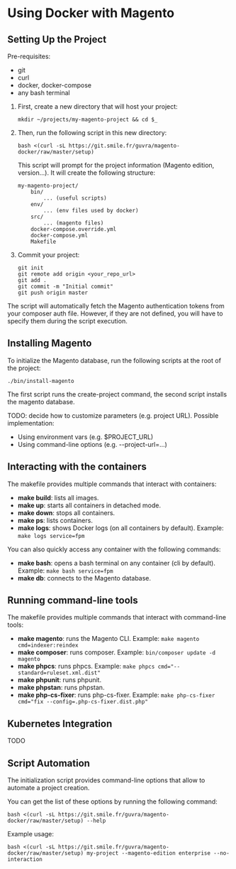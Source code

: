 # Using Docker with Magento

## Setting Up the Project

Pre-requisites:

- git
- curl
- docker, docker-compose
- any bash terminal

1. First, create a new directory that will host your project:
    ```
    mkdir ~/projects/my-magento-project && cd $_
    ```
2. Then, run the following script in this new directory:
    ```
    bash <(curl -sL https://git.smile.fr/guvra/magento-docker/raw/master/setup)
    ```
    This script will prompt for the project information (Magento edition, version...).
    It will create the following structure:
    ```
    my-magento-project/
        bin/
            ... (useful scripts)
        env/
            ... (env files used by docker)
        src/
            ... (magento files)
        docker-compose.override.yml
        docker-compose.yml
        Makefile
    ```
3. Commit your project:
    ```
    git init
    git remote add origin <your_repo_url>
    git add .
    git commit -m "Initial commit"
    git push origin master
    ```

The script will automatically fetch the Magento authentication tokens from your composer auth file.
However, if they are not defined, you will have to specify them during the script execution.

## Installing Magento

To initialize the Magento database, run the following scripts at the root of the project:

```
./bin/install-magento
```

The first script runs the create-project command, the second script installs the magento database.

TODO: decide how to customize parameters (e.g. project URL). Possible implementation:

- Using environment vars (e.g. $PROJECT_URL)
- Using command-line options (e.g. --project-url=...)

## Interacting with the containers

The makefile provides multiple commands that interact with containers:

- **make build**: lists all images.
- **make up**: starts all containers in detached mode.
- **make down**: stops all containers.
- **make ps**: lists containers.
- **make logs**: shows Docker logs (on all containers by default). 
  Example: `make logs service=fpm`

You can also quickly access any container with the following commands:

- **make bash**: opens a bash terminal on any container (cli by default).
  Example: `make bash service=fpm`
- **make db**: connects to the Magento database.

## Running command-line tools

The makefile provides multiple commands that interact with command-line tools:

- **make magento**: runs the Magento CLI.
  Example: `make magento cmd=indexer:reindex`
- **make composer**: runs composer.
  Example: `bin/composer update -d magento`
- **make phpcs**: runs phpcs.
  Example: `make phpcs cmd="--standard=ruleset.xml.dist"`
- **make phpunit**: runs phpunit.
- **make phpstan**: runs phpstan.
- **make php-cs-fixer**: runs php-cs-fixer.
  Example: `make php-cs-fixer cmd="fix --config=.php-cs-fixer.dist.php"`

## Kubernetes Integration

TODO

## Script Automation

The initialization script provides command-line options that allow to automate a project creation.

You can get the list of these options by running the following command:

```
bash <(curl -sL https://git.smile.fr/guvra/magento-docker/raw/master/setup) --help
```

Example usage:

```
bash <(curl -sL https://git.smile.fr/guvra/magento-docker/raw/master/setup) my-project --magento-edition enterprise --no-interaction
```
